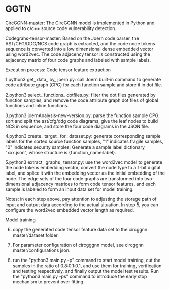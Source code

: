 # GGTN
CircGGNN-master:
The CircGGNN model is implemented in Python and applied to c/c++ source code vulnerability detection.

Codegrahs-tensor-master:
Based on the Joern code parser, the AST/CFG/DDG/NCS code graph is extracted, and the code node tokens sequence is converted into a low dimensional dense embedded vector using word2vec. The code adjacency tensor is constructed using the adjacency matrix of four code graphs and labeled with sample labels.

Execution process:
Code tensor feature extraction

1.python3 get_ data_ by_ joern.py: call Joern built-in command to generate code attribute graph (CPG) for each function sample and store it in dot file.

2.python3 select_ functions_ dotfiles.py: filter the dot files generated by function samples, and remove the code attribute graph dot files of global functions <global> and inline functions.
  
3.python3 joernAnalysis-new-version.py: parse the function sample CPG, sort and split the ast/cfg/ddg code diagrams, give the leaf nodes to build NCS in sequence, and store the four code diagrams in the JSON file.

4.python3 create_ target_ for_ dataset.py: generate corresponding sample labels for the sorted source function samples, "1" indicates fragile samples, "0" indicates security samples; Generate a sample label dictionary "xxx.json", whose structure is {function_name:label}.

5.python3 extract_ graphs_ tensor.py: use the word2vec model to generate the node tokens embedding vector, convert the node type to a 1-bit digital label, and splice it with the embedding vector as the initial embedding of the node. The edge sets of the four code graphs are transformed into two-dimensional adjacency matrices to form code tensor features, and each sample is labeled to form an input data set for model training.
  
Notes: in each step above, pay attention to adjusting the storage path of input and output data according to the actual situation.
In step 5, you can configure the word2vec embedded vector length as required.
  
Model training

6. copy the generated code tensor feature data set to the circggnn master/dataset folder.

7. For parameter configuration of circgggnn model, see circggnn master/configurations json.

8. run the "python3 main.py -p" command to start model training, cut the samples in the ratio of 0.8:0.1:0.1, and use them for training, verification and testing respectively, and finally output the model test results. Run the "python3 main.py -ps" command to introduce the early stop mechanism to prevent over fitting.
